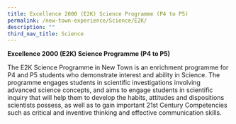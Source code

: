 ```yaml
---
title: Excellence 2000 (E2K) Science Programme (P4 to P5)
permalink: /new-town-experience/Science/E2K/
description: ""
third_nav_title: Science
---
```

**Excellence 2000 (E2K) Science Programme (P4 to P5)**

The E2K Science Programme in New Town is an enrichment programme for P4 and P5 students who demonstrate interest and ability in Science. The programme engages students in scientific investigations involving advanced science concepts, and aims to engage students in scientific inquiry that will help them to develop the habits, attitudes and dispositions scientists possess, as well as to gain important 21st Century Competencies such as critical and inventive thinking and effective communication skills.